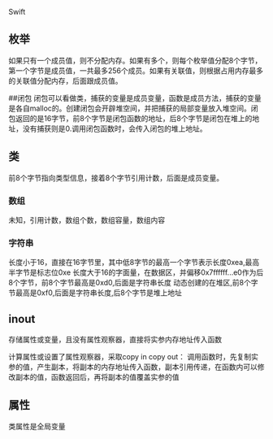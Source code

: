 Swift

## 枚举
如果只有一个成员值，则不分配内存。如果有多个，则每个枚举值分配8个字节，第一个字节是成员值，一共最多256个成员。如果有关联值，则根据占用内存最多的关联值分配内存，后面跟成员值。

##闭包
闭包可以看做类，捕获的变量是成员变量，函数是成员方法，捕获的变量是各自malloc的。创建闭包会开辟堆空间，并把捕获的局部变量放入堆空间。闭包返回的是16字节，前8个字节是闭包函数的地址，后8个字节是闭包在堆上的地址，没有捕获则是0.调用闭包函数时，会传入闭包的堆上地址。

## 类
前8个字节指向类型信息，接着8个字节引用计数，后面是成员变量。

### 数组
未知，引用计数，数组个数，数组容量，数组内容

### 字符串
长度小于16，直接在16字节里，其中低8字节的最高一个字节表示长度0xea,最高半字节是标志位0xe
长度大于16的字面量，在数据区，并偏移0x7ffffff...e0作为后8个字节，前8个字节最高是0xd0,后面是字符串长度
动态创建的在堆区,前8个字节最高是0xf0,后面是字符串长度,后8个字节是堆上地址

## inout
存储属性或变量，且没有属性观察器，直接将实参内存地址传入函数

计算属性或设置了属性观察器，采取copy in copy out：
调用函数时，先复制实参的值，产生副本，将副本的内存地址传入函数，副本引用传递，在函数内可以修改副本的值，函数返回后，再将副本的值覆盖实参的值

## 属性
类属性是全局变量
